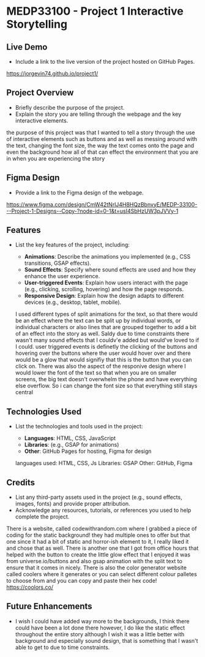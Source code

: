 # MEDP33100 - Project 1 Interactive Storytelling

## Live Demo

- Include a link to the live version of the project hosted on GitHub Pages.


https://jorgevin74.github.io/project1/

## Project Overview

- Briefly describe the purpose of the project.
- Explain the story you are telling through the webpage and the key interactive elements.

the purpose of this project was that I wanted to tell a story through the use of interactive elements such as buttons and as well as messing around with the text, changing the font size, the way the text comes onto the page and even the background how all of that can effect the environment that you are in when you are experiencing the story 

## Figma Design

- Provide a link to the Figma design of the webpage.

https://www.figma.com/design/CmW42tNrlJ4H8HQzBbnvyE/MEDP-33100---Project-1-Designs--Copy-?node-id=0-1&t=usI4SbHzUW3pJVVy-1

## Features

- List the key features of the project, including:
    - **Animations**: Describe the animations you implemented (e.g., CSS transitions, GSAP effects).
    - **Sound Effects**: Specify where sound effects are used and how they enhance the user experience.
    - **User-triggered Events**: Explain how users interact with the page (e.g., clicking, scrolling, hovering) and how the page responds.
    - **Responsive Design**: Explain how the design adapts to different devices (e.g., desktop, tablet, mobile).

    I used different types of split animations for the text, so that there would be an effect where the text can be split up by individual words, or individual characters or also lines that are grouped together to add a bit of an effect into the story as well. Saldy due to time constraints there wasn't many sound effects that I couldv'e added but would've loved to if I could. user triggered events is definetly the clicking of the buttons and hovering over the buttons where the user would hover over and there would be a glow that would signifiy that this is the button that you can click on. There was also the aspect of the responive design where I would lower the font of the text so that when you are on smaller screens, the big text doesn't overwhelm the phone and have everything else overflow. So i can change the font size so that everything still stays central

## Technologies Used

- List the technologies and tools used in the project:
    - **Languages**: HTML, CSS, JavaScript
    - **Libraries**: (e.g., GSAP for animations)
    - **Other**: GitHub Pages for hosting, Figma for design

    languages used: HTML, CSS, Js
    Libraries: GSAP
    Other: GitHub, Figma

## Credits

- List any third-party assets used in the project (e.g., sound effects, images, fonts) and provide proper attribution.
- Acknowledge any resources, tutorials, or references you used to help complete the project.

There is a website, called codewithrandom.com where I grabbed a piece of coding for the static background! they had multiple ones to offer but that one since it had a bit of static and horror-ish element to it, I really liked it and chose that as well. There is another one that I got from office hours that helped with the button to create the little glow effect that I enjoyed it was from universe.io/buttons and also gsap animation with the split text to ensure that it comes in nicely. There is also the color generator website called coolers where it generates or you can select different colour palletes to choose from and you can copy and paste their hex code! https://coolors.co/

## Future Enhancements

- I wish I could have added way more to the backgrounds, I think there could have been a lot done there however, I do like the static effect throughout the entire story although I wish it was a little better with background and especially sound design, that is something that I wasn't able to get to due to time constraints. 
